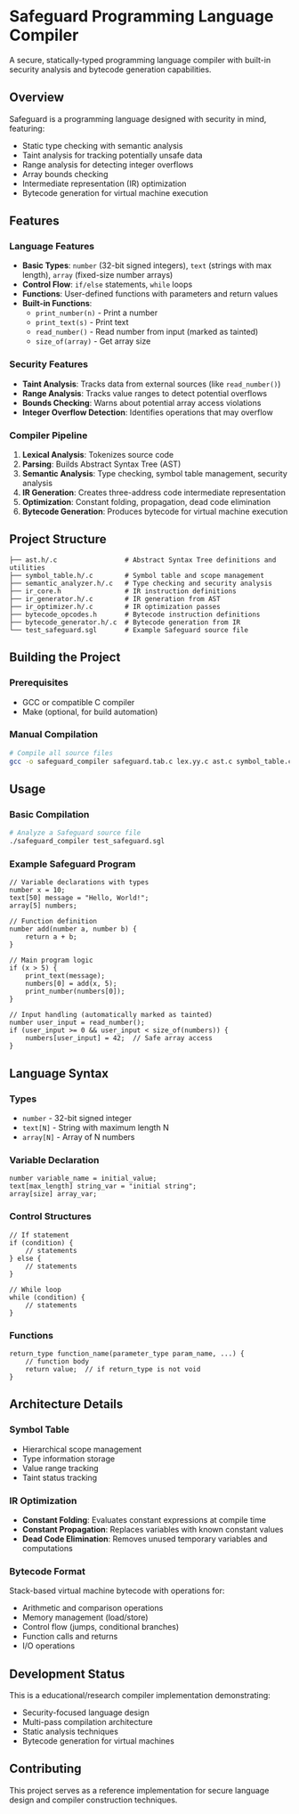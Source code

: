 # Safeguard Programming Language Compiler

A secure, statically-typed programming language compiler with built-in security analysis and bytecode generation capabilities.

## Overview

Safeguard is a programming language designed with security in mind, featuring:
- Static type checking with semantic analysis
- Taint analysis for tracking potentially unsafe data
- Range analysis for detecting integer overflows
- Array bounds checking
- Intermediate representation (IR) optimization
- Bytecode generation for virtual machine execution

## Features

### Language Features
- **Basic Types**: `number` (32-bit signed integers), `text` (strings with max length), `array` (fixed-size number arrays)
- **Control Flow**: `if/else` statements, `while` loops
- **Functions**: User-defined functions with parameters and return values
- **Built-in Functions**: 
  - `print_number(n)` - Print a number
  - `print_text(s)` - Print text
  - `read_number()` - Read number from input (marked as tainted)
  - `size_of(array)` - Get array size

### Security Features
- **Taint Analysis**: Tracks data from external sources (like `read_number()`)
- **Range Analysis**: Tracks value ranges to detect potential overflows
- **Bounds Checking**: Warns about potential array access violations
- **Integer Overflow Detection**: Identifies operations that may overflow

### Compiler Pipeline
1. **Lexical Analysis**: Tokenizes source code
2. **Parsing**: Builds Abstract Syntax Tree (AST)
3. **Semantic Analysis**: Type checking, symbol table management, security analysis
4. **IR Generation**: Creates three-address code intermediate representation
5. **Optimization**: Constant folding, propagation, dead code elimination
6. **Bytecode Generation**: Produces bytecode for virtual machine execution

## Project Structure

```
├── ast.h/.c                 # Abstract Syntax Tree definitions and utilities
├── symbol_table.h/.c        # Symbol table and scope management
├── semantic_analyzer.h/.c   # Type checking and security analysis
├── ir_core.h                # IR instruction definitions
├── ir_generator.h/.c        # IR generation from AST
├── ir_optimizer.h/.c        # IR optimization passes
├── bytecode_opcodes.h       # Bytecode instruction definitions
├── bytecode_generator.h/.c  # Bytecode generation from IR
└── test_safeguard.sgl       # Example Safeguard source file
```

## Building the Project

### Prerequisites
- GCC or compatible C compiler
- Make (optional, for build automation)

### Manual Compilation
```bash
# Compile all source files
gcc -o safeguard_compiler safeguard.tab.c lex.yy.c ast.c symbol_table.c semantic_analyzer.c ir_generator.c ir_optimizer.c bytecode_generator.c -lfl
```

## Usage

### Basic Compilation
```bash
# Analyze a Safeguard source file
./safeguard_compiler test_safeguard.sgl
```

### Example Safeguard Program
```safeguard
// Variable declarations with types
number x = 10;
text[50] message = "Hello, World!";
array[5] numbers;

// Function definition
number add(number a, number b) {
    return a + b;
}

// Main program logic
if (x > 5) {
    print_text(message);
    numbers[0] = add(x, 5);
    print_number(numbers[0]);
}

// Input handling (automatically marked as tainted)
number user_input = read_number();
if (user_input >= 0 && user_input < size_of(numbers)) {
    numbers[user_input] = 42;  // Safe array access
}
```

## Language Syntax

### Types
- `number` - 32-bit signed integer
- `text[N]` - String with maximum length N
- `array[N]` - Array of N numbers

### Variable Declaration
```safeguard
number variable_name = initial_value;
text[max_length] string_var = "initial string";
array[size] array_var;
```

### Control Structures
```safeguard
// If statement
if (condition) {
    // statements
} else {
    // statements
}

// While loop
while (condition) {
    // statements
}
```

### Functions
```safeguard
return_type function_name(parameter_type param_name, ...) {
    // function body
    return value;  // if return_type is not void
}
```

## Architecture Details

### Symbol Table
- Hierarchical scope management
- Type information storage
- Value range tracking
- Taint status tracking

### IR Optimization
- **Constant Folding**: Evaluates constant expressions at compile time
- **Constant Propagation**: Replaces variables with known constant values
- **Dead Code Elimination**: Removes unused temporary variables and computations

### Bytecode Format
Stack-based virtual machine bytecode with operations for:
- Arithmetic and comparison operations
- Memory management (load/store)
- Control flow (jumps, conditional branches)
- Function calls and returns
- I/O operations

## Development Status

This is a educational/research compiler implementation demonstrating:
- Security-focused language design
- Multi-pass compilation architecture
- Static analysis techniques
- Bytecode generation for virtual machines

## Contributing

This project serves as a reference implementation for secure language design and compiler construction techniques.
